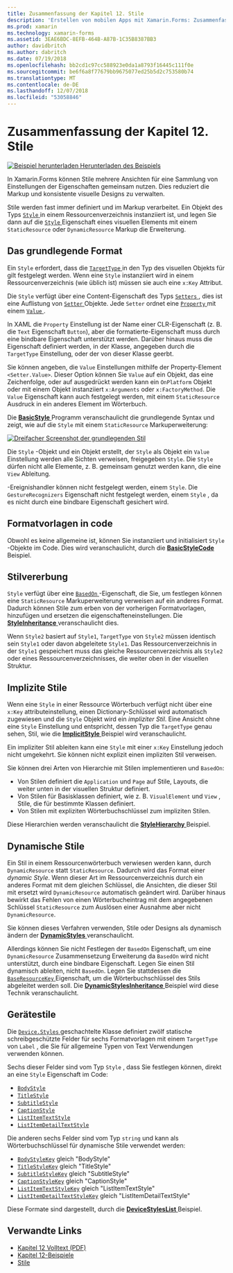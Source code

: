```yaml
---
title: Zusammenfassung der Kapitel 12. Stile
description: 'Erstellen von mobilen Apps mit Xamarin.Forms: Zusammenfassung der Kapitel 12. Stile'
ms.prod: xamarin
ms.technology: xamarin-forms
ms.assetid: 3EAE6BDC-8EFB-464B-A87B-1C35B8387BB3
author: davidbritch
ms.author: dabritch
ms.date: 07/19/2018
ms.openlocfilehash: bb2cd1c97cc588923e0da1a8793f16445c111f0e
ms.sourcegitcommit: be6f6a8f77679bb9675077ed25b5d2c753580b74
ms.translationtype: MT
ms.contentlocale: de-DE
ms.lasthandoff: 12/07/2018
ms.locfileid: "53058846"
---
```

# <a name="summary-of-chapter-12-styles"></a>Zusammenfassung der Kapitel 12. Stile

[![Beispiel herunterladen](~/media/shared/download.png) Herunterladen des Beispiels](https://github.com/xamarin/xamarin-forms-book-samples/tree/master/Chapter12)

In Xamarin.Forms können Stile mehrere Ansichten für eine Sammlung von Einstellungen der Eigenschaften gemeinsam nutzen. Dies reduziert die Markup und konsistente visuelle Designs zu verwalten.

Stile werden fast immer definiert und im Markup verarbeitet. Ein Objekt des Typs [ `Style` ](xref:Xamarin.Forms.Style) in einem Ressourcenverzeichnis instanziiert ist, und legen Sie dann auf die [ `Style` ](xref:Xamarin.Forms.VisualElement.Style) Eigenschaft eines visuellen Elements mit einem `StaticResource` oder `DynamicResource` Markup die Erweiterung.

## <a name="the-basic-style"></a>Das grundlegende Format

Ein `Style` erfordert, dass die [ `TargetType` ](xref:Xamarin.Forms.Style.TargetType) in den Typ des visuellen Objekts für gilt festgelegt werden. Wenn eine `Style` instanziiert wird in einem Ressourcenverzeichnis (wie üblich ist) müssen sie auch eine `x:Key` Attribut.

Die `Style` verfügt über eine Content-Eigenschaft des Typs [ `Setters` ](xref:Xamarin.Forms.Style.Setters), dies ist eine Auflistung von [ `Setter` ](xref:Xamarin.Forms.Setter) Objekte. Jede `Setter` ordnet eine [ `Property` ](xref:Xamarin.Forms.Setter.Property) mit einem [ `Value` ](xref:Xamarin.Forms.Setter.Value).

In XAML die `Property` Einstellung ist der Name einer CLR-Eigenschaft (z. B. die `Text` Eigenschaft `Button`), aber die formatierte-Eigenschaft muss durch eine bindbare Eigenschaft unterstützt werden. Darüber hinaus muss die Eigenschaft definiert werden, in der Klasse, angegeben durch die `TargetType` Einstellung, oder der von dieser Klasse geerbt.

Sie können angeben, die `Value` Einstellungen mithilfe der Property-Element `<Setter.Value>`. Dieser Option können Sie `Value` auf ein Objekt, das eine Zeichenfolge, oder auf ausgedrückt werden kann ein `OnPlatform` Objekt oder mit einem Objekt instanziiert `x:Arguments` oder `x:FactoryMethod`. Die `Value` Eigenschaft kann auch festgelegt werden, mit einem `StaticResource` Ausdruck in ein anderes Element im Wörterbuch.

Die [ **BasicStyle** ](https://github.com/xamarin/xamarin-forms-book-samples/tree/master/Chapter12/BasicStyle) Programm veranschaulicht die grundlegende Syntax und zeigt, wie auf die `Style` mit einem `StaticResource` Markuperweiterung:

[![Dreifacher Screenshot der grundlegenden Stil](images/ch12fg01-small.png "grundlegende Formate bei")](images/ch12fg01-large.png#lightbox "grundlegende Formate")

Die `Style` -Objekt und ein Objekt erstellt, der `Style` als Objekt ein `Value` Einstellung werden alle Sichten verweisen, freigegeben `Style`. Die `Style` dürfen nicht alle Elemente, z. B. gemeinsam genutzt werden kann, die eine `View` Ableitung.

-Ereignishandler können nicht festgelegt werden, einem `Style`. Die `GestureRecognizers` Eigenschaft nicht festgelegt werden, einem `Style` , da es nicht durch eine bindbare Eigenschaft gesichert wird.

## <a name="styles-in-code"></a>Formatvorlagen in code

Obwohl es keine allgemeine ist, können Sie instanziiert und initialisiert `Style` -Objekte im Code. Dies wird veranschaulicht, durch die [ **BasicStyleCode** ](https://github.com/xamarin/xamarin-forms-book-samples/tree/master/Chapter12/BasicStyleCode) Beispiel.

## <a name="style-inheritance"></a>Stilvererbung

`Style` verfügt über eine [ `BasedOn` ](xref:Xamarin.Forms.Style.BasedOn) -Eigenschaft, die Sie, um festlegen können eine `StaticResource` Markuperweiterung verweisen auf ein anderes Format. Dadurch können Stile zum erben von der vorherigen Formatvorlagen, hinzufügen und ersetzen die eigenschafteneinstellungen. Die [ **StyleInheritance** ](https://github.com/xamarin/xamarin-forms-book-samples/tree/master/Chapter12/StyleInheritance) veranschaulicht dies.

Wenn `Style2` basiert auf `Style1`, `TargetType` von `Style2` müssen identisch sein `Style1` oder davon abgeleitete `Style1`. Das Ressourcenverzeichnis in der `Style1` gespeichert muss das gleiche Ressourcenverzeichnis als `Style2` oder eines Ressourcenverzeichnisses, die weiter oben in der visuellen Struktur.

## <a name="implicit-styles"></a>Implizite Stile

Wenn eine `Style` in einer Ressource Wörterbuch verfügt nicht über eine `x:Key` attributeinstellung, einen Dictionary-Schlüssel wird automatisch zugewiesen und die `Style` Objekt wird ein *impliziter Stil*. Eine Ansicht ohne eine `Style` Einstellung und entspricht, dessen Typ die `TargetType` genau sehen, Stil, wie die [ **ImplicitStyle** ](https://github.com/xamarin/xamarin-forms-book-samples/tree/master/Chapter12/ImplicitStyle) Beispiel wird veranschaulicht.

Ein impliziter Stil ableiten kann eine `Style` mit einer `x:Key` Einstellung jedoch nicht umgekehrt. Sie können nicht explizit einen impliziten Stil verweisen.

Sie können drei Arten von Hierarchie mit Stilen implementieren und `BasedOn`:

- Von Stilen definiert die `Application` und `Page` auf Stile, Layouts, die weiter unten in der visuellen Struktur definiert.
- Von Stilen für Basisklassen definiert, wie z. B. `VisualElement` und `View` , Stile, die für bestimmte Klassen definiert.
- Von Stilen mit expliziten Wörterbuchschlüssel zum impliziten Stilen.

Diese Hierarchien werden veranschaulicht die [ **StyleHierarchy** ](https://github.com/xamarin/xamarin-forms-book-samples/tree/master/Chapter12/StyleHierarchy) Beispiel.

## <a name="dynamic-styles"></a>Dynamische Stile

Ein Stil in einem Ressourcenwörterbuch verwiesen werden kann, durch `DynamicResource` statt `StaticResource`. Dadurch wird das Format einer *dynamic Style*. Wenn dieser Art im Ressourcenverzeichnis durch ein anderes Format mit dem gleichen Schlüssel, die Ansichten, die dieser Stil mit ersetzt wird `DynamicResource` automatisch geändert wird. Darüber hinaus bewirkt das Fehlen von einen Wörterbucheintrag mit dem angegebenen Schlüssel `StaticResource` zum Auslösen einer Ausnahme aber nicht `DynamicResource`.

Sie können dieses Verfahren verwenden, Stile oder Designs als dynamisch ändern der [ **DynamicStyles** ](https://github.com/xamarin/xamarin-forms-book-samples/tree/master/Chapter12/DynamicStyles) veranschaulicht.

Allerdings können Sie nicht Festlegen der `BasedOn` Eigenschaft, um eine `DynamicResource` Zusammensetzung Erweiterung da `BasedOn` wird nicht unterstützt, durch eine bindbare Eigenschaft. Legen Sie einen Stil dynamisch ableiten, nicht `BasedOn`. Legen Sie stattdessen die [ `BaseResourceKey` ](xref:Xamarin.Forms.Style.BaseResourceKey) Eigenschaft, um die Wörterbuchschlüssel des Stils abgeleitet werden soll. Die [ **DynamicStylesInheritance** ](https://github.com/xamarin/xamarin-forms-book-samples/tree/master/Chapter12/DynaStylesInh) Beispiel wird diese Technik veranschaulicht.

## <a name="device-styles"></a>Gerätestile

Die [ `Device.Styles` ](xref:Xamarin.Forms.Device.Styles) geschachtelte Klasse definiert zwölf statische schreibgeschützte Felder für sechs Formatvorlagen mit einem `TargetType` von `Label` , die Sie für allgemeine Typen von Text Verwendungen verwenden können.

Sechs dieser Felder sind vom Typ `Style` , dass Sie festlegen können, direkt an eine `Style` Eigenschaft im Code:

- [`BodyStyle`](xref:Xamarin.Forms.Device.Styles.BodyStyle)
- [`TitleStyle`](xref:Xamarin.Forms.Device.Styles.TitleStyle)
- [`SubtitleStyle`](xref:Xamarin.Forms.Device.Styles.SubtitleStyle)
- [`CaptionStyle`](xref:Xamarin.Forms.Device.Styles.CaptionStyle)
- [`ListItemTextStyle`](xref:Xamarin.Forms.Device.Styles.ListItemTextStyle)
- [`ListItemDetailTextStyle`](xref:Xamarin.Forms.Device.Styles.ListItemDetailTextStyle)

Die anderen sechs Felder sind vom Typ `string` und kann als Wörterbuchschlüssel für dynamische Stile verwendet werden:

- [`BodyStyleKey`](xref:Xamarin.Forms.Device.Styles.BodyStyleKey) gleich "BodyStyle"
- [`TitleStyleKey`](xref:Xamarin.Forms.Device.Styles.TitleStyleKey) gleich "TitleStyle"
- [`SubtitleStyleKey`](xref:Xamarin.Forms.Device.Styles.SubtitleStyleKey) gleich "SubtitleStyle"
- [`CaptionStyleKey`](xref:Xamarin.Forms.Device.Styles.CaptionStyleKey) gleich "CaptionStyle"
- [`ListItemTextStyleKey`](xref:Xamarin.Forms.Device.Styles.ListItemTextStyleKey) gleich "ListItemTextStyle"
- [`ListItemDetailTextStyleKey`](xref:Xamarin.Forms.Device.Styles.ListItemDetailTextStyleKey) gleich "ListItemDetailTextStyle"

Diese Formate sind dargestellt, durch die [ **DeviceStylesList** ](https://github.com/xamarin/xamarin-forms-book-samples/tree/master/Chapter12/DeviceStylesList) Beispiel.

## <a name="related-links"></a>Verwandte Links

- [Kapitel 12 Volltext (PDF)](https://download.xamarin.com/developer/xamarin-forms-book/XamarinFormsBook-Ch12-Apr2016.pdf)
- [Kapitel 12-Beispiele](https://github.com/xamarin/xamarin-forms-book-samples/tree/master/Chapter12)
- [Stile](~/xamarin-forms/user-interface/styles/index.md)

